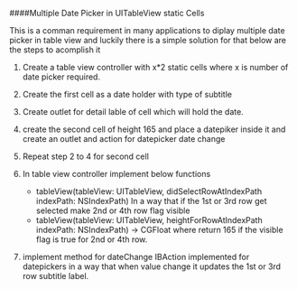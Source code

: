 ####Multiple Date Picker in UITableView static Cells

This is a comman requirement in many applications to diplay multiple date picker in table view
and luckily there is a simple solution for that below are the steps to acomplish it

1.  Create a table view controller with x*2 static cells where x is number of date picker required.
2.	Create the first cell as a date holder with type of subtitle
3. Create outlet for detail lable of cell which will hold the date.

4. create the second cell of height 165 and place a datepiker inside it and create an outlet and action for datepicker date change

5. Repeat step 2 to 4 for second cell

6. In table view controller implement below functions 
	* tableView(tableView: UITableView, didSelectRowAtIndexPath indexPath: NSIndexPath)
	  In a way that if the 1st or 3rd row get selected make 2nd or 4th row flag visible
	* tableView(tableView: UITableView, heightForRowAtIndexPath indexPath: NSIndexPath) -> CGFloat
	  where return 165 if the visible flag is true for 2nd or 4th row.

8. implement method for dateChange IBAction implemented for datepickers in a way that when value change it updates the 1st or 3rd row subtitle label.
